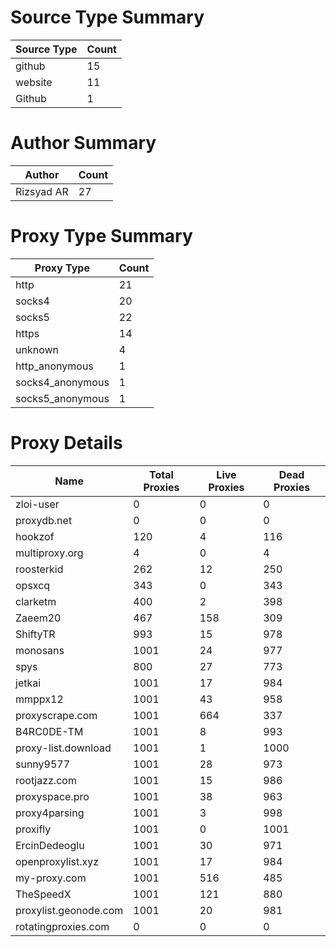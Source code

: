 # Source Type Summary

| Source Type | Count |
|-------------|-------|
| github | 15 |
| website | 11 |
| Github | 1 |


# Author Summary

| Author | Count |
|--------|-------|
| Rizsyad AR | 27 |


# Proxy Type Summary

| Proxy Type | Count |
|------------|-------|
| http | 21 |
| socks4 | 20 |
| socks5 | 22 |
| https | 14 |
| unknown | 4 |
| http_anonymous | 1 |
| socks4_anonymous | 1 |
| socks5_anonymous | 1 |


# Proxy Details

| Name | Total Proxies | Live Proxies | Dead Proxies |
|------|---------------|--------------|---------------|
| zloi-user | 0 | 0 | 0 |
| proxydb.net | 0 | 0 | 0 |
| hookzof | 120 | 4 | 116 |
| multiproxy.org | 4 | 0 | 4 |
| roosterkid | 262 | 12 | 250 |
| opsxcq | 343 | 0 | 343 |
| clarketm | 400 | 2 | 398 |
| Zaeem20 | 467 | 158 | 309 |
| ShiftyTR | 993 | 15 | 978 |
| monosans | 1001 | 24 | 977 |
| spys | 800 | 27 | 773 |
| jetkai | 1001 | 17 | 984 |
| mmppx12 | 1001 | 43 | 958 |
| proxyscrape.com | 1001 | 664 | 337 |
| B4RC0DE-TM | 1001 | 8 | 993 |
| proxy-list.download | 1001 | 1 | 1000 |
| sunny9577 | 1001 | 28 | 973 |
| rootjazz.com | 1001 | 15 | 986 |
| proxyspace.pro | 1001 | 38 | 963 |
| proxy4parsing | 1001 | 3 | 998 |
| proxifly | 1001 | 0 | 1001 |
| ErcinDedeoglu | 1001 | 30 | 971 |
| openproxylist.xyz | 1001 | 17 | 984 |
| my-proxy.com | 1001 | 516 | 485 |
| TheSpeedX | 1001 | 121 | 880 |
| proxylist.geonode.com | 1001 | 20 | 981 |
| rotatingproxies.com | 0 | 0 | 0 |
